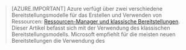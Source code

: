 <!-----HONumber=AcomDC_0218_2016-->
> [AZURE.IMPORTANT] Azure verfügt über zwei verschiedene Bereitstellungsmodelle für das Erstellen und Verwenden von Ressourcen:  [Ressourcen-Manager und klassische Bereitstellungen](../articles/resource-manager-deployment-model.md).  Dieser Artikel befasst sich mit der Verwendung des klassischen Bereitstellungsmodells. Microsoft empfiehlt für die meisten neuen Bereitstellungen die Verwendung des